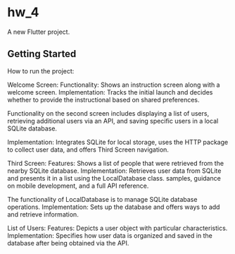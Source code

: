 # hw_4

A new Flutter project.

## Getting Started

How to run the project:

Welcome Screen:
Functionality: Shows an instruction screen along with a welcome screen.
Implementation: Tracks the initial launch and decides whether to provide 
the instructional based on shared preferences.

Functionality on the second screen includes displaying a list of users,
retrieving additional users via an API, and saving specific users in a local SQLite database.

Implementation: 
    Integrates SQLite for local storage, uses the HTTP package to collect user data, 
    and offers Third Screen navigation.

Third Screen:
    Features: Shows a list of people that were retrieved from the nearby SQLite database.
    Implementation: Retrieves user data from SQLite and presents it in a list 
    using the LocalDatabase class. samples, guidance on mobile development, and a full API reference.

The functionality of LocalDatabase is to manage SQLite database operations. 
    Implementation: Sets up the database and offers ways to add and retrieve information.

List of Users: 
    Features: Depicts a user object with particular characteristics. 
    Implementation: Specifies how user data is organized and saved in the database after being obtained via the API.


